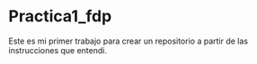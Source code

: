 # Practica1_fdp
Este es mi primer trabajo para crear un repositorio a partir de las instrucciones que entendi.
